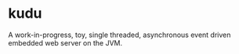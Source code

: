 # kudu
A work-in-progress, toy, single threaded, asynchronous event driven embedded web server on the JVM.
